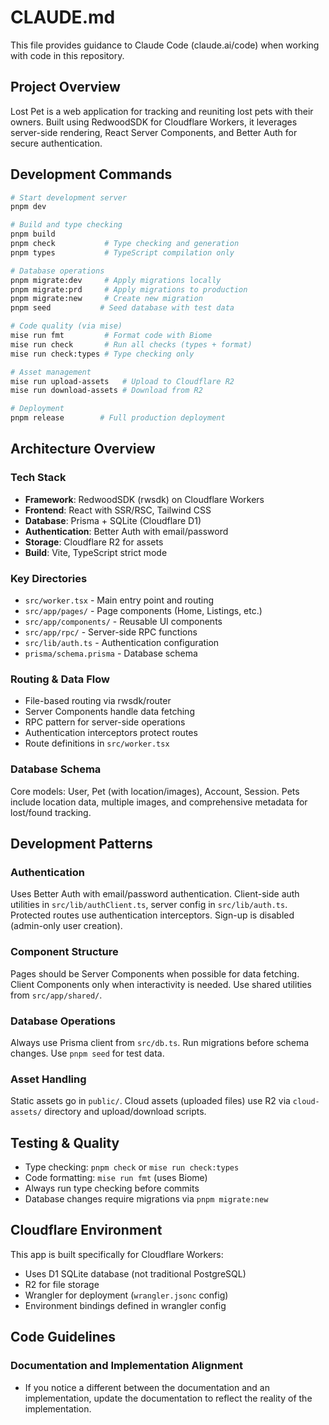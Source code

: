 # CLAUDE.md

This file provides guidance to Claude Code (claude.ai/code) when working with code in this repository.

## Project Overview

Lost Pet is a web application for tracking and reuniting lost pets with their owners. Built using RedwoodSDK for Cloudflare Workers, it leverages server-side rendering, React Server Components, and Better Auth for secure authentication.

## Development Commands

```bash
# Start development server
pnpm dev

# Build and type checking
pnpm build
pnpm check           # Type checking and generation
pnpm types           # TypeScript compilation only

# Database operations
pnpm migrate:dev     # Apply migrations locally
pnpm migrate:prd     # Apply migrations to production  
pnpm migrate:new     # Create new migration
pnpm seed           # Seed database with test data

# Code quality (via mise)
mise run fmt         # Format code with Biome
mise run check       # Run all checks (types + format)
mise run check:types # Type checking only

# Asset management
mise run upload-assets   # Upload to Cloudflare R2
mise run download-assets # Download from R2

# Deployment
pnpm release        # Full production deployment
```

## Architecture Overview

### Tech Stack
- **Framework**: RedwoodSDK (rwsdk) on Cloudflare Workers
- **Frontend**: React with SSR/RSC, Tailwind CSS
- **Database**: Prisma + SQLite (Cloudflare D1)
- **Authentication**: Better Auth with email/password
- **Storage**: Cloudflare R2 for assets
- **Build**: Vite, TypeScript strict mode

### Key Directories
- `src/worker.tsx` - Main entry point and routing
- `src/app/pages/` - Page components (Home, Listings, etc.)
- `src/app/components/` - Reusable UI components
- `src/app/rpc/` - Server-side RPC functions
- `src/lib/auth.ts` - Authentication configuration
- `prisma/schema.prisma` - Database schema

### Routing & Data Flow
- File-based routing via rwsdk/router
- Server Components handle data fetching
- RPC pattern for server-side operations
- Authentication interceptors protect routes
- Route definitions in `src/worker.tsx`

### Database Schema
Core models: User, Pet (with location/images), Account, Session. Pets include location data, multiple images, and comprehensive metadata for lost/found tracking.

## Development Patterns

### Authentication
Uses Better Auth with email/password authentication. Client-side auth utilities in `src/lib/authClient.ts`, server config in `src/lib/auth.ts`. Protected routes use authentication interceptors. Sign-up is disabled (admin-only user creation).

### Component Structure
Pages should be Server Components when possible for data fetching. Client Components only when interactivity is needed. Use shared utilities from `src/app/shared/`.

### Database Operations
Always use Prisma client from `src/db.ts`. Run migrations before schema changes. Use `pnpm seed` for test data.

### Asset Handling
Static assets go in `public/`. Cloud assets (uploaded files) use R2 via `cloud-assets/` directory and upload/download scripts.

## Testing & Quality

- Type checking: `pnpm check` or `mise run check:types`
- Code formatting: `mise run fmt` (uses Biome)
- Always run type checking before commits
- Database changes require migrations via `pnpm migrate:new`

## Cloudflare Environment

This app is built specifically for Cloudflare Workers:
- Uses D1 SQLite database (not traditional PostgreSQL)
- R2 for file storage
- Wrangler for deployment (`wrangler.jsonc` config)
- Environment bindings defined in wrangler config

## Code Guidelines

### Documentation and Implementation Alignment
- If you notice a different between the documentation and an implementation, update the documentation to reflect the reality of the implementation.